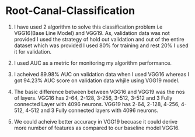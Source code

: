 # Root-Canal-Classification 

1) I have used 2 algorithm to solve this classification problem i.e VGG16(Base Line Model) and VGG19. As, validation data was not provided I used the strategy of hold out validation and out of the entire dataset which was provided I used 80% for training and rest 20% I used it for validation. 

2) I used AUC as a metric for monitoring my algorithm performance.

3) I acheived 89.98% AUC on validation data when I used VGG16 whereas I got 94.23% AUC score on validation data whjile using VGG19 model.

4) The basic difference between between VGG16 and VGG19 was the nos of layers. VGG16 has 2-64, 2-128, 3-256, 3-512, 3-512 and 3 Fully connected Layer with 4096 neurons. VGG19 has 2-64, 2-128, 4-256, 4-512, 4-512 and 3 Fully connected layers with 4096 neurons. 

5) We could acheive better accuracy in VGG19 becuase it could derive more number of features as compared to our baseline model VGG16.


